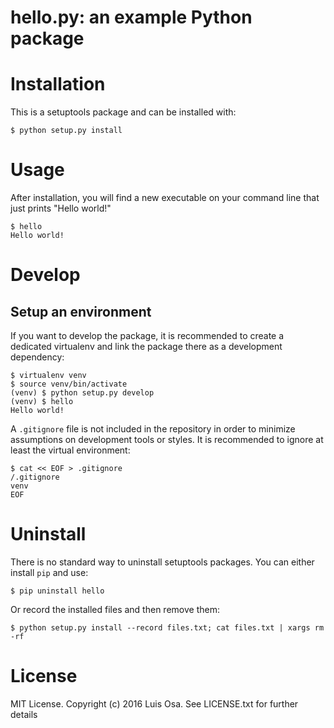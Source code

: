 hello.py: an example Python package
===================================

# Installation

This is a setuptools package and can be installed with:

    $ python setup.py install

# Usage

After installation, you will find a new executable on your command line that
just prints "Hello world!"

    $ hello
    Hello world!

# Develop

## Setup an environment

If you want to develop the package, it is recommended to create a dedicated
virtualenv and link the package there as a development dependency: 

    $ virtualenv venv
    $ source venv/bin/activate
    (venv) $ python setup.py develop
    (venv) $ hello
    Hello world!

A `.gitignore` file is not included in the repository in order to minimize
assumptions on development tools or styles. It is recommended to ignore at
least the virtual environment:

    $ cat << EOF > .gitignore
    /.gitignore
    venv
    EOF

# Uninstall

There is no standard way to uninstall setuptools packages. You can either
install `pip` and use:

    $ pip uninstall hello

Or record the installed files and then remove them:

    $ python setup.py install --record files.txt; cat files.txt | xargs rm -rf

# License

MIT License. Copyright (c) 2016 Luis Osa. See LICENSE.txt for further details
